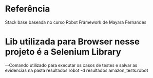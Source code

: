 # Referência
Stack base baseada no curso Robot Framework de Mayara Fernandes

# Lib utilizada para Browser nesse projeto é a Selenium Library


--Comando utilizado para executar os casos de testes e salvar as evidencias na pasta resultados
robot -d resultados amazon_tests.robot
